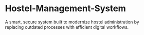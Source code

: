 # Hostel-Management-System
A smart, secure system built to modernize hostel administration by replacing outdated processes with efficient digital workflows.
